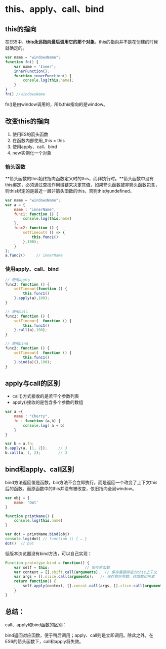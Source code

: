# this、apply、call、bind

## this的指向

在ES5中，**this永远指向最后调用它的那个对象**。this的指向并不是在创建的时候就确定的。

```js
var name = "windowsName";
function fn() {
    var name = 'Inner';
    innerFunction();
    function innerFunction() {
        console.log(this.name);
    }
}
fn() //windowsName
```

fn\(\)是由window调用的，所以this指向的是window。

## 改变this的指向

1. 使用ES的箭头函数
2. 在函数内部使用\_this = this
3. 使用apply、call、bind
4. new实例化一个对象

### 箭头函数

**箭头函数的this始终指向函数定义时的this，而非执行时。**箭头函数中没有this绑定，必须通过查找作用域链来决定其值，如果箭头函数被非箭头函数包含，则this绑定的是最近一层非箭头函数的this，否则this为undefined。

```js
var name = "windowsName";
var a = {
    name : "innerName",
    func1: function () {
        console.log(this.name)     
    },
    func2: function () {
        setTimeout( () => {
            this.func1()
        },100);
    }
};
a.func2()     // innerName
```

### 使用apply、call、bind

```js
// 使用apply
func2: function () {
    setTimeout(function () {
        this.func1()
    }.apply(a),100);
}

// 使用call
func2: function () {
    setTimeout(  function () {
        this.func1()
    }.call(a),100);
}

// 使用bind
func2: function () {
    setTimeout(  function () {
        this.func1()
    }.bind(a)(),100);
}
```

## apply与call的区别

* call\(\)方式接收的是若干个参数列表
* apply\(\)接收的是包含多个参数的数组

```js
var a ={
    name : "Cherry",
    fn : function (a,b) {
        console.log( a + b)
    }
}

var b = a.fn;
b.apply(a, [1, 2]);     // 3
b.call(a, 1, 2);        // 3
```

## bind和apply、call区别

bind方法返回值是函数，bin方法不会立即执行，而是返回一个改变了上下文this后的函数。而原函数中的this并没有被改变，依旧指向全局window。

```js
var obj = {
    name: 'Dot'
}

function printName() {
    console.log(this.name)
}

var dot = printName.bind(obj)
console.log(dot) // function () { … }
dot()  // Dot
```

低版本浏览器没有bind方法，可以自己实现：

```js
Function.prototype.bind = function() {
    var self = this;                // 保存原函数
    var context = [].shift.call(arguments);  // 保存需要绑定的this上下文
    var args = [].slice.call(arguments);   // 保存剩余参数，转成数组形式
    return function() {
        self.apply(context, [].concat.call(args, [].slice.call(arguments)));
    }
}
```

## 总结：

call、apply和bind函数的区别：

bind返回对应函数，便于稍后调用；apply、call则是立即调用。除此之外，在ES6的箭头函数下，call和apply将失效。

